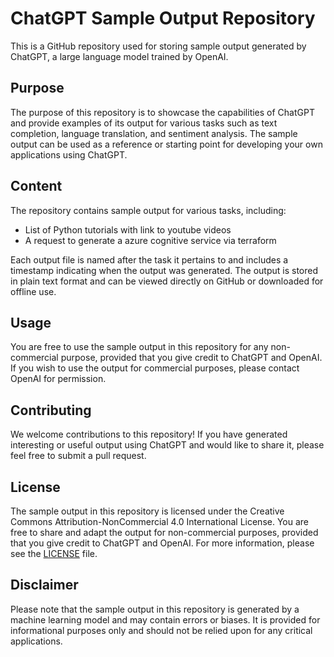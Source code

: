 # ChatGPT Sample Output Repository

This is a GitHub repository used for storing sample output generated by ChatGPT, a large language model trained by OpenAI. 

## Purpose

The purpose of this repository is to showcase the capabilities of ChatGPT and provide examples of its output for various tasks such as text completion, language translation, and sentiment analysis. The sample output can be used as a reference or starting point for developing your own applications using ChatGPT.

## Content

The repository contains sample output for various tasks, including:

- List of Python tutorials with link to youtube videos
- A request to generate a azure cognitive service via terraform

Each output file is named after the task it pertains to and includes a timestamp indicating when the output was generated. The output is stored in plain text format and can be viewed directly on GitHub or downloaded for offline use.

## Usage

You are free to use the sample output in this repository for any non-commercial purpose, provided that you give credit to ChatGPT and OpenAI. If you wish to use the output for commercial purposes, please contact OpenAI for permission.

## Contributing

We welcome contributions to this repository! If you have generated interesting or useful output using ChatGPT and would like to share it, please feel free to submit a pull request.

## License

The sample output in this repository is licensed under the Creative Commons Attribution-NonCommercial 4.0 International License. You are free to share and adapt the output for non-commercial purposes, provided that you give credit to ChatGPT and OpenAI. For more information, please see the [LICENSE](LICENSE) file.

## Disclaimer

Please note that the sample output in this repository is generated by a machine learning model and may contain errors or biases. It is provided for informational purposes only and should not be relied upon for any critical applications.